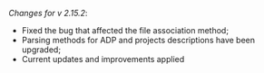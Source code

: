 _Changes for v 2.15.2_:
- Fixed the bug that affected the file association method;
- Parsing methods for ADP and projects descriptions have been upgraded;
- Current updates and improvements applied
